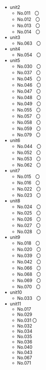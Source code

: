 * unit2  
    * No.011　〇
    * No.012　〇
    * No.013　〇
    * No.014　〇
* unit3
    * No.063　〇
* unit4
    * No.054　〇
* unit5
    * No.030　〇
    * No.037　〇
    * No.045　〇
    * No.046　〇
    * No.047　〇
    * No.048　〇
    * No.049　〇
    * No.055　〇
    * No.057　〇
    * No.058　〇
    * No.059　〇
    * No.079　〇
* unit6
    * No.044　〇
    * No.052　〇
    * No.053　〇
    * No.062　〇
* unit7
    * No.015　〇
    * No.016　〇
    * No.022　〇
    * No.023　〇
* unit8
    * No.024　〇
    * No.025　〇
    * No.026　〇
    * No.027　〇
    * No.028　〇
* unit9
    * No.018　〇
    * No.020　〇
    * No.039　〇
    * No.042　〇
    * No.066　〇
    * No.068　〇
    * No.069　〇
    * No.070　〇
* unit10
    * No.033　〇
* unit11
    * No.017
    * No.029
    * No.031  〇
    * No.032
    * No.034
    * No.035
    * No.036
    * No.040
    * No.043
    * No.067
    * No.071


